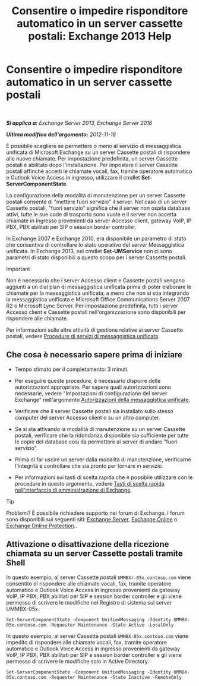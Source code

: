 ﻿---
title: 'Consentire o impedire risponditore automatico in un server cassette postali: Exchange 2013 Help'
TOCTitle: Consentire o impedire risponditore automatico in un server cassette postali
ms:assetid: 4b860c09-6669-4e3d-b3dc-17b8018b3860
ms:mtpsurl: https://technet.microsoft.com/it-it/library/Aa997908(v=EXCHG.150)
ms:contentKeyID: 50555584
ms.date: 05/22/2018
mtps_version: v=EXCHG.150
ms.translationtype: MT
---

# Consentire o impedire risponditore automatico in un server cassette postali

 

_**Si applica a:** Exchange Server 2013, Exchange Server 2016_

_**Ultima modifica dell'argomento:** 2012-11-18_

È possibile scegliere se permettere o meno al servizio di messaggistica unificata di Microsoft Exchange su un server Cassette postali di rispondere alle nuove chiamate. Per impostazione predefinita, un server Cassette postali è abilitato dopo l'installazione. Per impostare il server Cassette postali affinché accetti le chiamate vocali, fax, tramite operatore automatico e Outlook Voice Access in ingresso, utilizzare il cmdlet **Set-ServerComponentState**.

La configurazione della modalità di manutenzione per un server Cassette postali consente di "mettere fuori servizio" il server. Nel caso di un server Cassette postali, "fuori servizio" significa che il server non ospita database attivi, tutte le sue code di trasporto sono vuote e il server non accetta chiamate in ingresso provenienti da server Accesso client, gateway VoIP, IP PBX, PBX abilitati per SIP o session border controller.

In Exchange 2007 e Exchange 2010, era disponibile un parametro di stato che consentiva di controllare lo stato operativo del server Messaggistica unificata. In Exchange 2013, nel cmdlet **Set-UMService** non ci sono parametri di stato disponibili a questo scopo per i server Cassette postali.


> [!IMPORTANT]
> Non è necessario che i server Accesso client e Cassette postali vengano aggiunti a un dial plan di messaggistica unificata prima di poter elaborare le chiamate per la messaggistica unificata, a meno che non si stia integrando la messaggistica unificata e Microsoft Office Communications Server 2007 R2 o Microsoft Lync Server. Per impostazione predefinita, tutti i server Accesso client e Cassette postali nell'organizzazione sono disponibili per rispondere alle chiamate.



Per informazioni sulle altre attività di gestione relative ai server Cassette postali, vedere [Procedure di servizi di messaggistica unificata](um-services-procedures-exchange-2013-help.md).

## Che cosa è necessario sapere prima di iniziare

  - Tempo stimato per il completamento: 3 minuti.

  - Per eseguire queste procedure, è necessario disporre delle autorizzazioni appropriate. Per sapere quali autorizzazioni sono necessarie, vedere "Impostazioni di configurazione del server Exchange" nell'argomento [Autorizzazioni della messaggistica unificate](unified-messaging-permissions-exchange-2013-help.md).

  - Verificare che il server Cassette postali sia installato sullo stesso computer del server Accesso client o su un altro computer.

  - Se si sta attivando la modalità di manutenzione su un server Cassette postali, verificare che la ridondanza disponibile sia sufficiente per tutte le copie del database così da permettere al server di andare "fuori servizio".

  - Prima di far uscire un server dalla modalità di manutenzione, verificarne l'integrità e controllare che sia pronto per tornare in servizio.

  - Per informazioni sui tasti di scelta rapida che è possibile utilizzare con le procedure in questo argomento, vedere [Tasti di scelta rapida nell'interfaccia di amministrazione di Exchange](keyboard-shortcuts-in-the-exchange-admin-center-exchange-online-protection-help.md).


> [!TIP]
> Problemi? È possibile richiedere supporto nei forum di Exchange. I forum sono disponibili sui seguenti siti: <A href="https://go.microsoft.com/fwlink/p/?linkid=60612">Exchange Server</A>, <A href="https://go.microsoft.com/fwlink/p/?linkid=267542">Exchange Online</A> o <A href="https://go.microsoft.com/fwlink/p/?linkid=285351">Exchange Online Protection</A>..



## Attivazione o disattivazione della ricezione chiamata su un server Cassette postali tramite Shell

In questo esempio, al server Cassette postali `UMMBXr-05x.contoso.com` viene consentito di rispondere alle chiamate vocali, fax, tramite operatore automatico e Outlook Voice Access in ingresso provenienti da gateway VoIP, IP PBX, PBX abilitati per SIP e session border controller e gli viene permesso di scrivere le modifiche nel Registro di sistema sul server UMMBX-05x.

    Set-ServerComponentState -Component UnifiedMessaging -Identity UMMBX-05x.contoso.com -Requester Maintenance -State Active -LocalOnly

In questo esempio, al server Cassette postali `UMMBX-05x.contoso.com` viene impedito di rispondere alle chiamate vocali, fax, tramite operatore automatico e Outlook Voice Access in ingresso provenienti da gateway VoIP, IP PBX, PBX abilitati per SIP e session border controller e gli viene permesso di scrivere le modifiche solo in Active Directory.

    Set-ServerComponentState -Component UnifiedMessaging -Identity UMMBX-05x.contoso.com -Requester Maintenance -State Inactive -RemoteOnly

